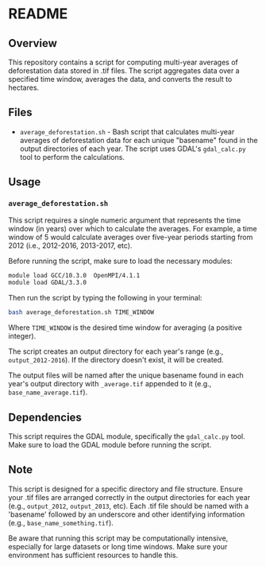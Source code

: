 # README

## Overview

This repository contains a script for computing multi-year averages of deforestation data stored in .tif files. The script aggregates data over a specified time window, averages the data, and converts the result to hectares.

## Files

* `average_deforestation.sh` - Bash script that calculates multi-year averages of deforestation data for each unique "basename" found in the output directories of each year. The script uses GDAL's `gdal_calc.py` tool to perform the calculations.

## Usage

### `average_deforestation.sh`

This script requires a single numeric argument that represents the time window (in years) over which to calculate the averages. For example, a time window of 5 would calculate averages over five-year periods starting from 2012 (i.e., 2012-2016, 2013-2017, etc).

Before running the script, make sure to load the necessary modules:
```bash
module load GCC/10.3.0  OpenMPI/4.1.1
module load GDAL/3.3.0
```

Then run the script by typing the following in your terminal:
```bash
bash average_deforestation.sh TIME_WINDOW
```
Where `TIME_WINDOW` is the desired time window for averaging (a positive integer).

The script creates an output directory for each year's range (e.g., `output_2012-2016`). If the directory doesn't exist, it will be created.

The output files will be named after the unique basename found in each year's output directory with `_average.tif` appended to it (e.g., `base_name_average.tif`).

## Dependencies

This script requires the GDAL module, specifically the `gdal_calc.py` tool. Make sure to load the GDAL module before running the script.

## Note

This script is designed for a specific directory and file structure. Ensure your .tif files are arranged correctly in the output directories for each year (e.g., `output_2012`, `output_2013`, etc). Each .tif file should be named with a 'basename' followed by an underscore and other identifying information (e.g., `base_name_something.tif`).

Be aware that running this script may be computationally intensive, especially for large datasets or long time windows. Make sure your environment has sufficient resources to handle this.
